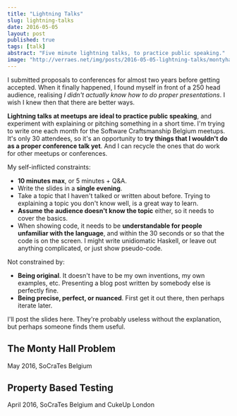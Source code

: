 ```yaml
---
title: "Lightning Talks"
slug: lightning-talks
date: 2016-05-05
layout: post
published: true
tags: [talk]
abstract: "Five minute lightning talks, to practice public speaking."
image: "http://verraes.net/img/posts/2016-05-05-lightning-talks/montyhall.jpg"
---
```


I submitted proposals to conferences for almost two years before getting accepted. When it finally happened, I found myself in front of a 250 head audience, realising *I didn't actually know how to do proper presentations*. I wish I knew then that there are better ways. 

**Lightning talks at meetups are ideal to practice public speaking**, and experiment with explaining or pitching something in a short time. I'm trying to write one each month for the Software Craftsmanship Belgium meetups. It's only 30 attendees, so it's an opportunity to **try things that I wouldn't do as a proper conference talk yet**. And I can recycle the ones that do work for other meetups or conferences.

My self-inflicted constraints:

- **10 minutes max**, or 5 minutes + Q&A.
- Write the slides in a **single evening**.
- Take a topic that I haven't talked or written about before. Trying to explaining a topic you don't know well, is a great way to learn.
- **Assume the audience doesn't know the topic** either, so it needs to cover the basics.
- When showing code, it needs to be **understandable for people unfamiliar with the language**, and within the 30 seconds or so that the code is on the screen. I might write unidiomatic Haskell, or leave out anything complicated, or just show pseudo-code. 

Not constrained by:

- **Being original**. It doesn't have to be my own inventions, my own examples, etc. Presenting a blog post written by somebody else is perfectly fine.
- **Being precise, perfect, or nuanced**. First get it out there, then perhaps iterate later. 

I'll post the slides here. They're probably useless without the explanation, but perhaps someone finds them useful.


## The Monty Hall Problem
May 2016, SoCraTes Belgium
<script async class="speakerdeck-embed" data-id="b0c29a5d8501415ca9b4edb66e397e02" data-ratio="1.77777777777778" src="//speakerdeck.com/assets/embed.js"></script>

## Property Based Testing
April 2016, SoCraTes Belgium and CukeUp London
<script async class="speakerdeck-embed" data-id="eedd62be375f4802b61e3a6afc683c84" data-ratio="1.77777777777778" src="//speakerdeck.com/assets/embed.js"></script>
